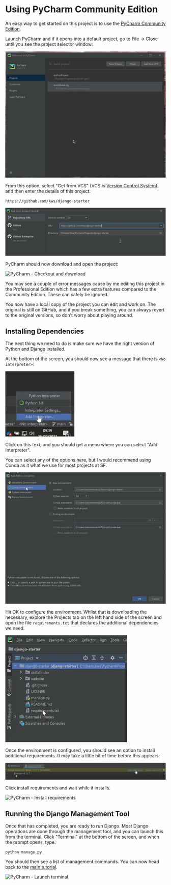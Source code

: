 # Using PyCharm Community Edition

An easy way to get started on this project is to use the 
[PyCharm Community Edition](https://www.jetbrains.com/pycharm/download/).

Launch PyCharm and if it opens into a default project, go to File -> Close until you see the project selector
window:

![PyCharm - Project Selection](https://github.com/kws/django-starter/blob/main/docs/pycharm-getting-started/01%20-%20project%20selection.png)

From this option, select "Get from VCS" (VCS is 
[Version Control System](https://git-scm.com/book/en/v2/Getting-Started-About-Version-Control)), and then enter
the details of this project:

```
https://github.com/kws/django-starter
```

![PyCharm - Checkout from VCS](https://github.com/kws/django-starter/blob/main/docs/pycharm-getting-started/01%20-%20checkout%20from%20VCS.png)

PyCharm should now download and open the project:

![PyCharm - Checkout and download](https://github.com/kws/django-starter/blob/main/docs/pycharm-getting-started/01%20-%20checkout%20from%20VCS.gif)

You may see a couple of error messages cause by me editing this project in the Professional Edition which has
a few extra features compared to the Community Edition. These can safely be ignored. 

You now have a local copy of the project you can edit and work on. The original is still on GitHub, and 
if you break something, you can always revert to the original versions, so don't worry about playing around.

## Installing Dependencies

The next thing we need to do is make sure we have the right version of Python and Django installed. 

At the bottom of the screen, you should now see a message that there is `<No interpreter>`:

![PyCharm - Add Intepreter](https://github.com/kws/django-starter/blob/main/docs/pycharm-getting-started/02%20-%20add%20interpreter.png)

Click on this text, and you should get a menu where you can select "Add Interpreter".

You can select any of the options here, but I would recommend using Conda as it what we use for most projects at SF.

![PyCharm - Create Environment](https://github.com/kws/django-starter/blob/main/docs/pycharm-getting-started/02%20-%20create%20environment.png)

Hit OK to configure the environment. Whilst that is downloading the necessary, explore the Projects tab on the left
hand side of the screen and open the file `requirements.txt` that declares the additional dependencies we need.

![PyCharm - Select requirements.txt](https://github.com/kws/django-starter/blob/main/docs/pycharm-getting-started/02%20-%20select%20requirements.png)

Once the environment is configured, you should see an option to install additional requirements. It may take a little
bit of time before this appears:

![PyCharm - Install requirements](https://github.com/kws/django-starter/blob/main/docs/pycharm-getting-started/02%20-%20install%20requirements.png)

Click install requirements and wait while it installs.

![PyCharm - Install requirements](https://github.com/kws/django-starter/blob/main/docs/pycharm-getting-started/02%20-%20environment.gif)

## Running the Django Management Tool

Once that has completed, you are ready to run Django. Most Django operations are done through the management tool,
and you can launch this from the terminal. Click "Terminal" at the bottom of the screen, and when the prompt opens, 
type:

```shell
python manage.py
```

You should then see a list of management commands. You can now head back to the
[main tutorial](https://github.com/kws/django-starter#creating-the-database-and-a-superuser).

![PyCharm - Launch terminal](https://github.com/kws/django-starter/blob/main/docs/pycharm-getting-started/03%20-%20launch%20terminal.gif)

